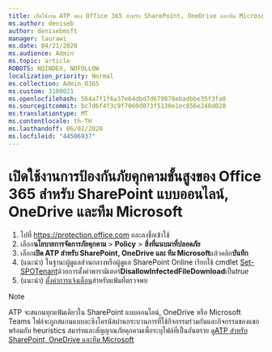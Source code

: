 ```yaml
---
title: เปิดใช้งาน ATP ของ Office 365 สําหรับ SharePoint, OneDrive และทีม Microsoft
ms.author: deniseb
author: denisebmsft
manager: laurawi
ms.date: 04/21/2020
ms.audience: Admin
ms.topic: article
ROBOTS: NOINDEX, NOFOLLOW
localization_priority: Normal
ms.collection: Admin_O365
ms.custom: 3100021
ms.openlocfilehash: 564a7f1f6a37e64dbd7d679878ebadbbe35f3fa0
ms.sourcegitcommit: bc7d6f4f3c9f7060d073f5130e1ec856e248d020
ms.translationtype: MT
ms.contentlocale: th-TH
ms.lasthandoff: 06/02/2020
ms.locfileid: "44506937"
---
```

# <a name="enable-office-365-advanced-threat-protection-for-sharepoint-online-onedrive-and-microsoft-teams"></a>เปิดใช้งานการป้องกันภัยคุกคามขั้นสูงของ Office 365 สําหรับ SharePoint แบบออนไลน์, OneDrive และทีม Microsoft

1. ไปที่ https://protection.office.com และลงชื่อเข้าใช้
2. เลือก**นโยบายการจัดการภัยคุกคาม**  >  **Policy**  >  **สิ่งที่แนบมาที่ปลอดภัย**
3. เลือก**เปิด ATP สําหรับ SharePoint, OneDrive และ ทีม Microsoft**แล้วคลิก**บันทึก**
4. (แนะนํา) ในฐานะผู้ดูแลส่วนกลางหรือผู้ดูแล SharePoint Online เรียกใช้ cmdlet [Set-SPOTenant](https://docs.microsoft.com/powershell/module/sharepoint-online/Set-SPOTenant?view=sharepoint-ps)ด้วยการตั้งค่าพารามิเตอร์**DisallowInfectedFileDownload**เป็น*true*
5. (แนะนํา) [ตั้งค่าการแจ้งเตือน](https://docs.microsoft.com/microsoft-365/security/office-365-security/turn-on-atp-for-spo-odb-and-teams#set-up-alerts-for-detected-files)สําหรับแฟ้มที่ตรวจพบ

> [!NOTE]
> ATP จะสแกนทุกแฟ้มเดียวใน SharePoint แบบออนไลน์, OneDrive หรือ Microsoft Teams ไฟล์จะถูกสแกนแบบอะซิงโครนัสผ่านกระบวนการที่ใช้กิจกรรมร่วมกันและกิจกรรมของแขกพร้อมกับ heuristics สมาร์ทและสัญญาณภัยคุกคามเพื่อระบุไฟล์ที่เป็นอันตราย ดู[ATP สําหรับ SharePoint, OneDrive และทีม Microsoft](https://docs.microsoft.com/microsoft-365/security/office-365-security/atp-for-spo-odb-and-teams)